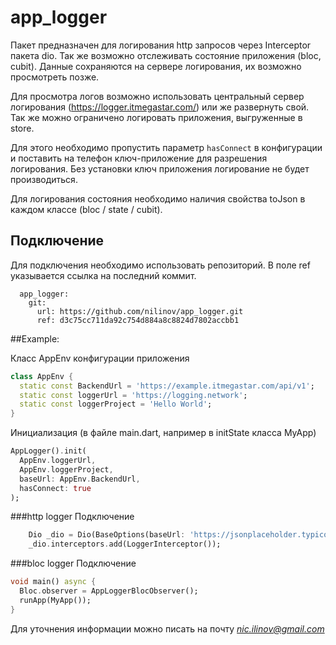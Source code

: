 # app_logger

Пакет предназначен для логирования http запросов через Interceptor пакета dio.
Так же возможно отслеживать состояние приложения (bloc, cubit).
Данные сохраняются на сервере логирования, их возможно просмотреть позже.

Для просмотра логов возможно использовать центральный сервер логирования (https://logger.itmegastar.com/) или же развернуть свой.
Так же можно ограничено логировать приложения, выгруженные в store. 

Для этого необходимо пропустить параметр `hasConnect` в конфигурации и поставить на телефон ключ-приложение для разрешения логирования. 
Без установки ключ приложения логирование не будет производиться.

Для логирования состояния необходимо наличия свойства toJson в каждом классе (bloc / state / cubit).

## Подключение
Для подключения необходимо использовать репозиторий.
В поле ref указывается ссылка на последний коммит.

```
  app_logger:
    git:
      url: https://github.com/nilinov/app_logger.git
      ref: d3c75cc711da92c754d884a8c8824d7802accbb1
```

##Example:

Класс AppEnv конфигурации приложения
```dart
class AppEnv {
  static const BackendUrl = 'https://example.itmegastar.com/api/v1';
  static const loggerUrl = 'https://logging.network';
  static const loggerProject = 'Hello World';
}
```

Инициализация (в файле main.dart, например в initState класса MyApp)
```dart
AppLogger().init(
  AppEnv.loggerUrl,
  AppEnv.loggerProject,
  baseUrl: AppEnv.BackendUrl,
  hasConnect: true
);
```

###http logger
Подключение
```dart
    Dio _dio = Dio(BaseOptions(baseUrl: 'https://jsonplaceholder.typicode.com'));
    _dio.interceptors.add(LoggerInterceptor());
```

###bloc logger
Подключение
```dart
void main() async {
  Bloc.observer = AppLoggerBlocObserver();
  runApp(MyApp());
}
```

Для уточнения информации можно писать на почту *nic.ilinov@gmail.com*
